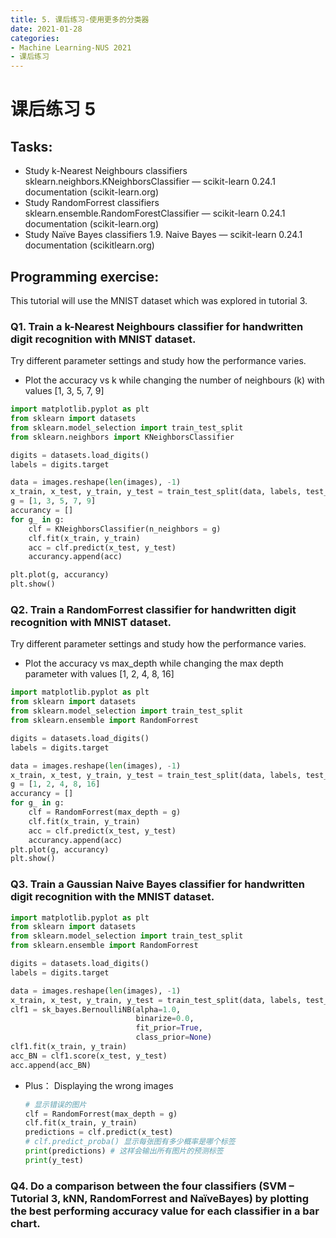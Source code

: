 ```yaml
---
title: 5. 课后练习-使用更多的分类器
date: 2021-01-28
categories: 
- Machine Learning-NUS 2021
- 课后练习
---
```

# 课后练习 5
## Tasks:
- Study k-Nearest Neighbours classifiers sklearn.neighbors.KNeighborsClassifier — scikit-learn
0.24.1 documentation (scikit-learn.org)
- Study RandomForrest classifiers sklearn.ensemble.RandomForestClassifier — scikit-learn
0.24.1 documentation (scikit-learn.org)
- Study Naïve Bayes classifiers 1.9. Naive Bayes — scikit-learn 0.24.1 documentation (scikitlearn.org)
## Programming exercise:
This tutorial will use the MNIST dataset which was explored in tutorial 3.
### Q1. Train a k-Nearest Neighbours classifier for handwritten digit recognition with MNIST dataset. 
Try different parameter settings and study how the performance varies.
- Plot the accuracy vs k while changing the number of neighbours (k) with values [1, 3, 5, 7, 9]
```Python
import matplotlib.pyplot as plt
from sklearn import datasets
from sklearn.model_selection import train_test_split
from sklearn.neighbors import KNeighborsClassifier

digits = datasets.load_digits()
labels = digits.target

data = images.reshape(len(images), -1)
x_train, x_test, y_train, y_test = train_test_split(data, labels, test_size=0.2, shuffle=False)
g = [1, 3, 5, 7, 9]
accurancy = []
for g_ in g:
    clf = KNeighborsClassifier(n_neighbors = g)
    clf.fit(x_train, y_train)
    acc = clf.predict(x_test, y_test)
    accurancy.append(acc)

plt.plot(g, accurancy)
plt.show()
```
### Q2. Train a RandomForrest classifier for handwritten digit recognition with MNIST dataset. 
Try different parameter settings and study how the performance varies.
- Plot the accuracy vs max_depth while changing the max depth parameter with values [1, 2, 4, 8, 16]
```Python
import matplotlib.pyplot as plt
from sklearn import datasets
from sklearn.model_selection import train_test_split
from sklearn.ensemble import RandomForrest

digits = datasets.load_digits()
labels = digits.target

data = images.reshape(len(images), -1)
x_train, x_test, y_train, y_test = train_test_split(data, labels, test_size=0.2, shuffle=False)
g = [1, 2, 4, 8, 16]
accurancy = []
for g_ in g:
    clf = RandomForrest(max_depth = g)
    clf.fit(x_train, y_train)
    acc = clf.predict(x_test, y_test)
    accurancy.append(acc)
plt.plot(g, accurancy)
plt.show()
```
### Q3. Train a Gaussian Naive Bayes classifier for handwritten digit recognition with the MNIST dataset.
```Python
import matplotlib.pyplot as plt
from sklearn import datasets
from sklearn.model_selection import train_test_split
from sklearn.ensemble import RandomForrest

digits = datasets.load_digits()
labels = digits.target

data = images.reshape(len(images), -1)
x_train, x_test, y_train, y_test = train_test_split(data, labels, test_size=0.2, shuffle=False)
clf1 = sk_bayes.BernoulliNB(alpha=1.0,
                            binarize=0.0,
                            fit_prior=True,
                            class_prior=None)
clf1.fit(x_train, y_train)  
acc_BN = clf1.score(x_test, y_test) 
acc.append(acc_BN)
```
- Plus： Displaying the wrong images
    ```Python
    # 显示错误的图片
    clf = RandomForrest(max_depth = g)
    clf.fit(x_train, y_train)
    predictions = clf.predict(x_test)
    # clf.predict_proba() 显示每张图有多少概率是哪个标签
    print(predictions) # 这样会输出所有图片的预测标签
    print(y_test)
    ```
### Q4. Do a comparison between the four classifiers (SVM – Tutorial 3, kNN, RandomForrest and NaïveBayes) by plotting the best performing accuracy value for each classifier in a bar chart.

